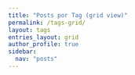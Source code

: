 ```yaml
---
title: "Posts por Tag (grid view)"
permalink: /tags-grid/
layout: tags
entries_layout: grid
author_profile: true
sidebar:
  nav: "posts"
---
```

